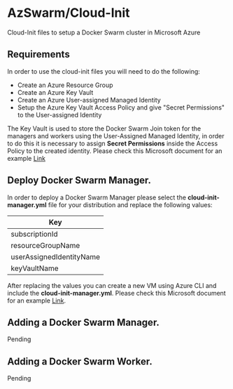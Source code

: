 # AzSwarm/Cloud-Init
Cloud-Init files to setup a Docker Swarm cluster in Microsoft Azure

## Requirements 
In order to use the cloud-init files you will need to do the following:

* Create an Azure Resource Group
* Create an Azure Key Vault
* Create an Azure User-assigned Managed Identity
* Setup the Azure Key Vault Access Policy and give "Secret Permissions" to the User-assigned Identity

The Key Vault is used to store the Docker Swarm Join token for the managers and workers using the User-Assigned Managed Identity, in order to do this it is necessary to assign **Secret Permissions** inside the Access Policy to the created identity. Please check this Microsoft document for an example [Link](https://docs.microsoft.com/en-us/azure/key-vault/general/assign-access-policy-portal)

## Deploy Docker Swarm Manager.

In order to deploy a Docker Swarm Manager please select the **cloud-init-manager.yml** file for your distribution and replace the following values:

| Key                       |  
|---------------------------|
| subscriptionId            |   
| resourceGroupName         |   
| userAssignedIdentityName  |   
| keyVaultName              | 

After replacing the values you can create a new VM using Azure CLI and include the **cloud-init-manager.yml**. Please check this Microsoft document for an example [Link](https://docs.microsoft.com/en-us/azure/virtual-machines/linux/using-cloud-init#deploying-a-cloud-init-enabled-virtual-machine).

## Adding a Docker Swarm Manager.

Pending

## Adding a Docker Swarm Worker.

Pending


